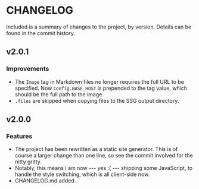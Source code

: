 # CHANGELOG

Included is a summary of changes to the project, by version. Details can be found in the commit history.

## v2.0.1

### Improvements

* The `Image` tag in Markdown files no longer requires the full URL to be specified. Now `Config.BASE_HOST` is
  prepended to the tag value, which should be the full path to the image.
* `.files` are skipped when copying files to the SSG output directory.

## v2.0.0

### Features

* The project has been rewritten as a static site generator. This is of course a larger change than one line, so see the
  commit involved for the nitty gritty.
* Notably, this means I am now --- yes :( --- shipping some JavaScript, to handle the style switching, which is all
  client-side now.
* CHANGELOG.md added.
